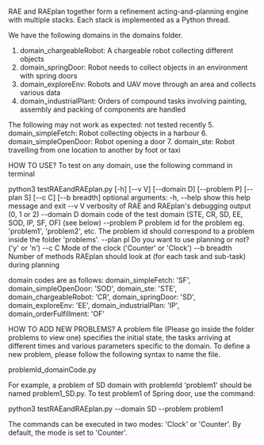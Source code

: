 RAE and RAEplan together form a refinement acting-and-planning engine with multiple stacks. Each stack is implemented as a Python thread.

We have the following domains in the domains folder.

1. domain_chargeableRobot: A chargeable robot collecting different objects
2. domain_springDoor: Robot needs to collect objects in an environment with spring doors
3. domain_exploreEnv: Robots and UAV move through an area and collects various data
4. domain_industrialPlant: Orders of compound tasks involving painting, assembly and packing of components are handled

The following may not work as expected: not tested recently
5. domain_simpleFetch: Robot collecting objects in a harbour
6. domain_simpleOpenDoor: Robot opening a door
7. domain_ste: Robot travelling from one location to another by foot or taxi

HOW TO USE?
To test on any domain, use the following command in terminal

python3 testRAEandRAEplan.py [-h] [--v V] [--domain D] [--problem P] [--plan S] [--c C] [--b breadth]
optional arguments:
  -h, --help  	show this help message and exit
  --v V      	verbosity of RAE and RAEplan's debugging output (0, 1 or 2)
  --domain D    domain code of the test domain (STE, CR, SD, EE, SOD, IP, SF, OF) (see below)
  --problem P   problem id for the problem eg. 'problem1', 'problem2', etc. The problem id should correspond to a
                problem inside the folder 'problems'.
  --plan pl   	Do you want to use planning or not? ('y' or 'n')
  --c C      	Mode of the clock ('Counter' or 'Clock')
  --b breadth 	Number of methods RAEplan should look at (for each task and sub-task) during planning

domain codes are as follows:
domain_simpleFetch: 'SF',
domain_simpleOpenDoor: 'SOD',
domain_ste: 'STE',
domain_chargeableRobot: 'CR',
domain_springDoor: 'SD',
domain_exploreEnv: 'EE',
domain_industrialPlan: 'IP',
domain_orderFulfillment: 'OF'


HOW TO ADD NEW PROBLEMS? 
A problem file (Please go inside the folder problems to view one) specifies the initial state, the tasks arriving at different times and various parameters specific to the domain. To define a new problem, please follow the
following syntax to name the file.

problemId_domainCode.py

For example, a problem of SD domain with problemId 'problem1' should be named problem1_SD.py.
To test problem1 of Spring door, use the command:

python3 testRAEandRAEplan.py --domain SD --problem problem1

The commands can be executed in two modes: 'Clock' or 'Counter'.
By default, the mode is set to 'Counter'.